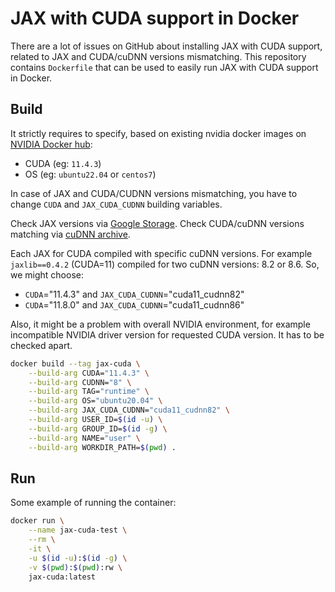 # JAX with CUDA support in Docker

There are a lot of issues on GitHub about installing JAX with CUDA support, related to JAX and CUDA/cuDNN versions
mismatching. This repository contains `Dockerfile` that can be used to easily run JAX with CUDA support in Docker.

## Build

It strictly requires to specify, based on existing nvidia docker images on
[NVIDIA Docker hub](https://hub.docker.com/r/nvidia/cuda/tags):

- CUDA (eg: `11.4.3`)
- OS (eg: `ubuntu22.04` or `centos7`)

In case of JAX and CUDA/CUDNN versions mismatching, you have to change `CUDA` and `JAX_CUDA_CUDNN` building variables.

Check JAX versions via [Google Storage](https://storage.googleapis.com/jax-releases/jax_cuda_releases.html).
Check CUDA/cuDNN versions matching via [cuDNN archive](https://developer.nvidia.com/rdp/cudnn-archive).

Each JAX for CUDA compiled with specific cuDNN versions. For example `jaxlib==0.4.2` (CUDA=11) compiled for two
cuDNN versions: 8.2 or 8.6. So, we might choose:

- `CUDA`="11.4.3" and `JAX_CUDA_CUDNN`="cuda11_cudnn82"
- `CUDA`="11.8.0" and `JAX_CUDA_CUDNN`="cuda11_cudnn86"

Also, it might be a problem with overall NVIDIA environment, for example incompatible NVIDIA driver version for
requested CUDA version. It has to be checked apart.

```bash
docker build --tag jax-cuda \
    --build-arg CUDA="11.4.3" \
    --build-arg CUDNN="8" \
    --build-arg TAG="runtime" \
    --build-arg OS="ubuntu20.04" \
    --build-arg JAX_CUDA_CUDNN="cuda11_cudnn82" \
    --build-arg USER_ID=$(id -u) \
    --build-arg GROUP_ID=$(id -g) \
    --build-arg NAME="user" \
    --build-arg WORKDIR_PATH=$(pwd) .
```

## Run

Some example of running the container:

```bash
docker run \
    --name jax-cuda-test \
    --rm \
    -it \
    -u $(id -u):$(id -g) \
    -v $(pwd):$(pwd):rw \
    jax-cuda:latest
```
